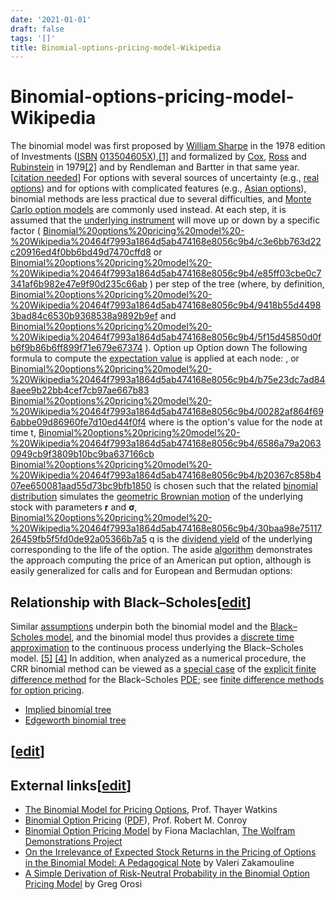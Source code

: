 ```yaml
---
date: '2021-01-01'
draft: false
tags: '[]'
title: Binomial-options-pricing-model-Wikipedia
---
```


# Binomial-options-pricing-model-Wikipedia

The binomial model was first proposed by [William Sharpe](https://en.wikipedia.org/wiki/William_F._Sharpe) in the 1978 edition of Investments ([ISBN](https://en.wikipedia.org/wiki/International_Standard_Book_Number) [013504605X](https://en.wikipedia.org/wiki/Special:BookSources/013504605X)),[[1]](https://en.wikipedia.org/wiki/Binomial_options_pricing_model) and formalized by [Cox](https://en.wikipedia.org/wiki/John_Carrington_Cox), [Ross](https://en.wikipedia.org/wiki/Stephen_Ross_(economist)) and [Rubinstein](https://en.wikipedia.org/wiki/Mark_Rubinstein) in 1979[[2]](https://en.wikipedia.org/wiki/Binomial_options_pricing_model) and by Rendleman and Bartter in that same year.
[[citation needed](https://en.wikipedia.org/wiki/Wikipedia:Citation_needed)]
For options with several sources of uncertainty (e.g., [real options](https://en.wikipedia.org/wiki/Real_option)) and for options with complicated features (e.g., [Asian options](https://en.wikipedia.org/wiki/Asian_option)), binomial methods are less practical due to several difficulties, and [Monte Carlo option models](https://en.wikipedia.org/wiki/Monte_Carlo_option_model) are commonly used instead.
At each step, it is assumed that the [underlying instrument](https://en.wikipedia.org/wiki/Underlying_instrument) will move up or down by a specific factor (
[Binomial%20options%20pricing%20model%20-%20Wikipedia%20464f7993a1864d5ab474168e8056c9b4/c3e6bb763d22c20916ed4f0bb6bd49d7470cffd8](Binomial%20options%20pricing%20model%20-%20Wikipedia%20464f7993a1864d5ab474168e8056c9b4/c3e6bb763d22c20916ed4f0bb6bd49d7470cffd8)
or
[Binomial%20options%20pricing%20model%20-%20Wikipedia%20464f7993a1864d5ab474168e8056c9b4/e85ff03cbe0c7341af6b982e47e9f90d235c66ab](Binomial%20options%20pricing%20model%20-%20Wikipedia%20464f7993a1864d5ab474168e8056c9b4/e85ff03cbe0c7341af6b982e47e9f90d235c66ab)
) per step of the tree (where, by definition,
[Binomial%20options%20pricing%20model%20-%20Wikipedia%20464f7993a1864d5ab474168e8056c9b4/9418b55d44983bad84c6530b9368538a9892b9ef](Binomial%20options%20pricing%20model%20-%20Wikipedia%20464f7993a1864d5ab474168e8056c9b4/9418b55d44983bad84c6530b9368538a9892b9ef)
and
[Binomial%20options%20pricing%20model%20-%20Wikipedia%20464f7993a1864d5ab474168e8056c9b4/5f15d45850d0fb6f9b86b6ff899f71e679e67374](Binomial%20options%20pricing%20model%20-%20Wikipedia%20464f7993a1864d5ab474168e8056c9b4/5f15d45850d0fb6f9b86b6ff899f71e679e67374)
).
Option up
Option down
The following formula to compute the [expectation value](https://en.wikipedia.org/wiki/Expectation_value) is applied at each node:
, or
[Binomial%20options%20pricing%20model%20-%20Wikipedia%20464f7993a1864d5ab474168e8056c9b4/b75e23dc7ad848aee9b22bb4cef7cb97ae667b83](Binomial%20options%20pricing%20model%20-%20Wikipedia%20464f7993a1864d5ab474168e8056c9b4/b75e23dc7ad848aee9b22bb4cef7cb97ae667b83)
[Binomial%20options%20pricing%20model%20-%20Wikipedia%20464f7993a1864d5ab474168e8056c9b4/00282af864f696abbe09d86960fe7d10ed44f0f4](Binomial%20options%20pricing%20model%20-%20Wikipedia%20464f7993a1864d5ab474168e8056c9b4/00282af864f696abbe09d86960fe7d10ed44f0f4)
where is the option's value for the node at time t,
[Binomial%20options%20pricing%20model%20-%20Wikipedia%20464f7993a1864d5ab474168e8056c9b4/6586a79a20630949cb9f3809b10bc9ba637166cb](Binomial%20options%20pricing%20model%20-%20Wikipedia%20464f7993a1864d5ab474168e8056c9b4/6586a79a20630949cb9f3809b10bc9ba637166cb)
[Binomial%20options%20pricing%20model%20-%20Wikipedia%20464f7993a1864d5ab474168e8056c9b4/b20367c858b407ee650081aad55d73bc9bfb1850](Binomial%20options%20pricing%20model%20-%20Wikipedia%20464f7993a1864d5ab474168e8056c9b4/b20367c858b407ee650081aad55d73bc9bfb1850)
is chosen such that the related [binomial distribution](https://en.wikipedia.org/wiki/Binomial_distribution) simulates the [geometric Brownian motion](https://en.wikipedia.org/wiki/Geometric_Brownian_motion) of the underlying stock with parameters **r** and **σ**,
[Binomial%20options%20pricing%20model%20-%20Wikipedia%20464f7993a1864d5ab474168e8056c9b4/30baa98e7511726459fb5f5fd0de92a05366b7a5](Binomial%20options%20pricing%20model%20-%20Wikipedia%20464f7993a1864d5ab474168e8056c9b4/30baa98e7511726459fb5f5fd0de92a05366b7a5)
q is the [dividend yield](https://en.wikipedia.org/wiki/Dividend_yield) of the underlying corresponding to the life of the option.
The aside [algorithm](https://en.wikipedia.org/wiki/Algorithm) demonstrates the approach computing the price of an American put option, although is easily generalized for calls and for European and Bermudan options:
## Relationship with Black–Scholes[[edit](https://en.wikipedia.org/w/index.php?title=Binomial_options_pricing_model&action=edit&section=6)]
Similar [assumptions](https://en.wikipedia.org/wiki/Black%E2%80%93Scholes) underpin both the binomial model and the [Black–Scholes model](https://en.wikipedia.org/wiki/Black%E2%80%93Scholes), and the binomial model thus provides a [discrete time](https://en.wikipedia.org/wiki/Discrete_time_and_continuous_time) [approximation](https://en.wikipedia.org/wiki/Approximation) to the continuous process underlying the Black–Scholes model.
[[5]](https://en.wikipedia.org/wiki/Binomial_options_pricing_model) [[4]](https://en.wikipedia.org/wiki/Binomial_options_pricing_model)
In addition, when analyzed as a numerical procedure, the CRR binomial method can be viewed as a [special case](https://en.wikipedia.org/wiki/Special_case) of the [explicit finite difference method](https://en.wikipedia.org/wiki/Finite_difference_method) for the Black–Scholes [PDE](https://en.wikipedia.org/wiki/Partial_differential_equation); see [finite difference methods for option pricing](https://en.wikipedia.org/wiki/Finite_difference_methods_for_option_pricing).
- [Implied binomial tree](https://en.wikipedia.org/wiki/Implied_binomial_tree)
- [Edgeworth binomial tree](https://en.wikipedia.org/wiki/Edgeworth_binomial_tree)
## [[edit](https://en.wikipedia.org/w/index.php?title=Binomial_options_pricing_model&action=edit&section=8)]
## External links[[edit](https://en.wikipedia.org/w/index.php?title=Binomial_options_pricing_model&action=edit&section=9)]
- [The Binomial Model for Pricing Options](http://www.sjsu.edu/faculty/watkins/binomial.htm), Prof. Thayer Watkins
- [Binomial Option Pricing](http://faculty.darden.virginia.edu/conroyb/derivatives/Binomial%20Option%20Pricing%20_f-0943_.pdf) ([PDF](https://en.wikipedia.org/wiki/PDF)), Prof. Robert M. Conroy
- [Binomial Option Pricing Model](http://demonstrations.wolfram.com/BinomialOptionPricingModel/) by Fiona Maclachlan, [The Wolfram Demonstrations Project](https://en.wikipedia.org/wiki/The_Wolfram_Demonstrations_Project)
- [On the Irrelevance of Expected Stock Returns in the Pricing of Options in the Binomial Model: A Pedagogical Note](http://ssrn.com/abstract=844104) by Valeri Zakamouline
- [A Simple Derivation of Risk-Neutral Probability in the Binomial Option Pricing Model](https://papers.ssrn.com/sol3/papers.cfm?abstract_id=2428763) by Greg Orosi

